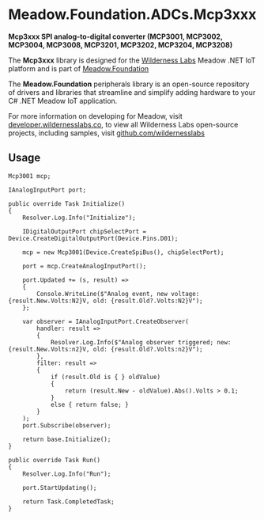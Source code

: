 # Meadow.Foundation.ADCs.Mcp3xxx

**Mcp3xxx SPI analog-to-digital converter (MCP3001, MCP3002, MCP3004, MCP3008, MCP3201, MCP3202, MCP3204, MCP3208)**

The **Mcp3xxx** library is designed for the [Wilderness Labs](www.wildernesslabs.co) Meadow .NET IoT platform and is part of [Meadow.Foundation](https://developer.wildernesslabs.co/Meadow/Meadow.Foundation/)

The **Meadow.Foundation** peripherals library is an open-source repository of drivers and libraries that streamline and simplify adding hardware to your C# .NET Meadow IoT application.

For more information on developing for Meadow, visit [developer.wildernesslabs.co](http://developer.wildernesslabs.co/), to view all Wilderness Labs open-source projects, including samples, visit [github.com/wildernesslabs](https://github.com/wildernesslabs/)

## Usage

```
Mcp3001 mcp;

IAnalogInputPort port;

public override Task Initialize()
{
    Resolver.Log.Info("Initialize");

    IDigitalOutputPort chipSelectPort = Device.CreateDigitalOutputPort(Device.Pins.D01);

    mcp = new Mcp3001(Device.CreateSpiBus(), chipSelectPort);

    port = mcp.CreateAnalogInputPort();

    port.Updated += (s, result) =>
    {
        Console.WriteLine($"Analog event, new voltage: {result.New.Volts:N2}V, old: {result.Old?.Volts:N2}V");
    };

    var observer = IAnalogInputPort.CreateObserver(
        handler: result =>
        {
            Resolver.Log.Info($"Analog observer triggered; new: {result.New.Volts:n2}V, old: {result.Old?.Volts:n2}V");
        },
        filter: result =>
        {
            if (result.Old is { } oldValue)
            {
                return (result.New - oldValue).Abs().Volts > 0.1;
            }
            else { return false; }
        }
    );
    port.Subscribe(observer);

    return base.Initialize();
}

public override Task Run()
{
    Resolver.Log.Info("Run");

    port.StartUpdating();

    return Task.CompletedTask;
}

```
